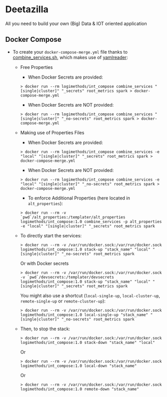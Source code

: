 # Deetazilla
All you need to build your own (Big) Data &amp; IOT oriented application

## Docker Compose

* To create your `docker-compose-merge.yml` file thanks to [combine_services.sh](./dz_compose/scripts/combine_services.sh), which makes use of [yamlreader](https://github.com/ImmobilienScout24/yamlreader):
    * Free Properties
      * When Docker Secrets are provided:    
      ```
      > docker run --rm logimethods/int_compose combine_services "[single|cluster]" "_secrets" root_metrics spark > docker-compose-merge.yml
      ```
      * When Docker Secrets are NOT provided:    
      ```
      > docker run --rm logimethods/int_compose combine_services "[single|cluster]" "_no-secrets" root_metrics spark > docker-compose-merge.yml
      ```
    * Making use of Properties Files
      * When Docker Secrets are provided:    
      ```
      > docker run --rm logimethods/int_compose combine_services -e "local" "[single|cluster]" "_secrets" root_metrics spark > docker-compose-merge.yml
      ```
      * When Docker Secrets are NOT provided:    
      ```
      > docker run --rm logimethods/int_compose combine_services -e "local" "[single|cluster]" "_no-secrets" root_metrics spark > docker-compose-merge.yml
      ```
      * To enforce Additional Properties (here located in `alt_properties`):
      ```
      > docker run --rm -v `pwd`/alt_properties:/templater/alt_properties logimethods/int_compose:1.0 combine_services -p alt_properties -e "local" "[single|cluster]" "_secrets" root_metrics spark
      ```

    * To directly start the services:
      ```
      > docker run --rm -v /var/run/docker.sock:/var/run/docker.sock logimethods/int_compose:1.0 stack-up "stack_name" "local" "[single|cluster]" "_no-secrets" root_metrics spark
      ```
      Or with Docker secrets
      ```
      > docker run --rm -v /var/run/docker.sock:/var/run/docker.sock -v `pwd`/devsecrets:/templater/devsecrets logimethods/int_compose:1.0 stack-up "stack_name" "local" "[single|cluster]" "_secrets" root_metrics spark
      ```
      You might also use a shortcut (`local-single-up`, `local-cluster-up`, `remote-single-up` or `remote-cluster-up`):
      ```
      > docker run --rm -v /var/run/docker.sock:/var/run/docker.sock logimethods/int_compose:1.0 local-single-up "stack_name" "[single|cluster]" "_no-secrets" root_metrics spark
      ```

    * Then, to stop the stack:
      ```
      > docker run --rm -v /var/run/docker.sock:/var/run/docker.sock logimethods/int_compose:1.0 stack-down "stack_name" "local"
      ```
      Or
      ```
      > docker run --rm -v /var/run/docker.sock:/var/run/docker.sock logimethods/int_compose:1.0 local-down "stack_name"
      ```
      Or
      ```
      > docker run --rm -v /var/run/docker.sock:/var/run/docker.sock logimethods/int_compose:1.0 remote-down "stack_name"
      ```
